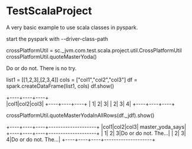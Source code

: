# TestScalaProject
A very basic example to use scala classes in pyspark.

start the pyspark with  --driver-class-path <path-to-jar TestScalaProject-1.0-SNAPSHOT-jar-with-dependencies.jar>

crossPlatformUtil = sc._jvm.com.test.scala.project.util.CrossPlatformUtil
crossPlatformUtil.quoteMasterYoda()

Do or do not. There is no try.


list1 = [[1,2,3],[2,3,4]]
cols = ["col1","col2","col3"]
df = spark.createDataFrame(list1, cols)
df.show()

+----+----+----+                                                                
|col1|col2|col3|
+----+----+----+
|   1|   2|   3|
|   2|   3|   4|
+----+----+----+

crossPlatformUtil.quoteMasterYodaInAllRows(df._jdf).show()


+----+----+----+--------------------+
|col1|col2|col3|    master_yoda_says|
+----+----+----+--------------------+
|   1|   2|   3|Do or do not. The...|
|   2|   3|   4|Do or do not. The...|
+----+----+----+--------------------+
 

